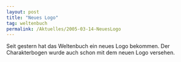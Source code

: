 ```yaml
---
layout: post
title: "Neues Logo"
tag: weltenbuch
permalink: /Aktuelles/2005-03-14-NeuesLogo
---
```


Seit gestern hat das Weltenbuch ein neues Logo bekommen. Der Charakterbogen wurde auch schon mit dem neuen Logo versehen.


